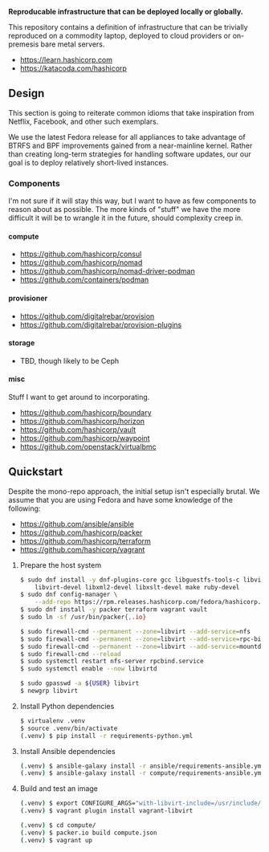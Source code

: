 **Reproducable infrastructure that can be deployed locally or globally.**

This repository contains a definition of infrastructure that can be trivially
reproduced on a commodity laptop, deployed to cloud providers or on-premesis
bare metal servers.

* https://learn.hashicorp.com
* https://katacoda.com/hashicorp


Design
----------
This section is going to reiterate common idioms that take inspiration from
Netflix, Facebook, and other such exemplars.

We use the latest Fedora release for all appliances to take advantage of BTRFS
and BPF improvements gained from a near-mainline kernel. Rather than creating
long-term strategies for handling software updates, our our goal is to deploy
relatively short-lived instances.

### Components
I'm not sure if it will stay this way, but I want to have as few components to
reason about as possible. The more kinds of "stuff" we have the more difficult
it will be to wrangle it in the future, should complexity creep in.

#### compute
* https://github.com/hashicorp/consul
* https://github.com/hashicorp/nomad
* https://github.com/hashicorp/nomad-driver-podman
* https://github.com/containers/podman

#### provisioner
* https://github.com/digitalrebar/provision
* https://github.com/digitalrebar/provision-plugins

#### storage
* TBD, though likely to be Ceph

#### misc
Stuff I want to get around to incorporating.

* https://github.com/hashicorp/boundary
* https://github.com/hashicorp/horizon
* https://github.com/hashicorp/vault
* https://github.com/hashicorp/waypoint
* https://github.com/openstack/virtualbmc


Quickstart
----------
Despite the mono-repo approach, the initial setup isn't especially brutal. We
assume that you are using Fedora and have some knowledge of the following:

* https://github.com/ansible/ansible
* https://github.com/hashicorp/packer
* https://github.com/hashicorp/terraform
* https://github.com/hashicorp/vagrant

1. Prepare the host system

    ```sh
    $ sudo dnf install -y dnf-plugins-core gcc libguestfs-tools-c libvirt \
        libvirt-devel libxml2-devel libxslt-devel make ruby-devel
    $ sudo dnf config-manager \
        --add-repo https://rpm.releases.hashicorp.com/fedora/hashicorp.repo
    $ sudo dnf install -y packer terraform vagrant vault
    $ sudo ln -sf /usr/bin/packer{,.io}
    ```

    ```sh
    $ sudo firewall-cmd --permanent --zone=libvirt --add-service=nfs
    $ sudo firewall-cmd --permanent --zone=libvirt --add-service=rpc-bind
    $ sudo firewall-cmd --permanent --zone=libvirt --add-service=mountd
    $ sudo firewall-cmd --reload
    $ sudo systemctl restart nfs-server rpcbind.service
    $ sudo systemctl enable --now libvirtd
    ```

    ```sh
    $ sudo gpasswd -a ${USER} libvirt
    $ newgrp libvirt
    ```

2. Install Python dependencies

    ```sh
    $ virtualenv .venv
    $ source .venv/bin/activate
    (.venv) $ pip install -r requirements-python.yml
    ```

3. Install Ansible dependencies

    ```sh
    (.venv) $ ansible-galaxy install -r ansible/requirements-ansible.yml
    (.venv) $ ansible-galaxy install -r compute/requirements-ansible.yml
    ```

4. Build and test an image

    ```sh
    (.venv) $ export CONFIGURE_ARGS="with-libvirt-include=/usr/include/libvirt with-libvirt-lib=/usr/lib64"
    (.venv) $ vagrant plugin install vagrant-libvirt
    ```

    ```sh
    (.venv) $ cd compute/
    (.venv) $ packer.io build compute.json
    (.venv) $ vagrant up
    ```
